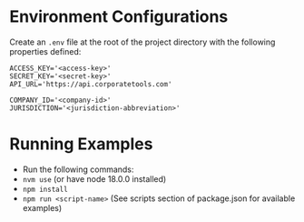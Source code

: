 # Environment Configurations
Create an `.env` file at the root of the project directory with the following properties defined:

```
ACCESS_KEY='<access-key>'
SECRET_KEY='<secret-key>'
API_URL='https://api.corporatetools.com'

COMPANY_ID='<company-id>'
JURISDICTION='<jurisdiction-abbreviation>'
```
# Running Examples
- Run the following commands:
- `nvm use` (or have node 18.0.0 installed)
- `npm install`
- `npm run <script-name>` (See scripts section of package.json for available examples)